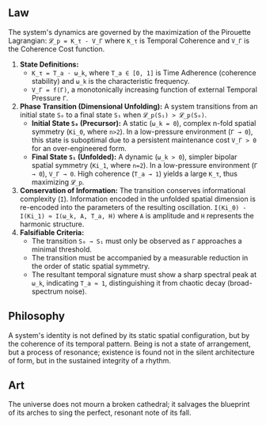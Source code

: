 ## Law
The system's dynamics are governed by the maximization of the Pirouette Lagrangian:
`𝓛_p = K_τ - V_Γ`
where `K_τ` is Temporal Coherence and `V_Γ` is the Coherence Cost function.

1.  **State Definitions:**
    *   `K_τ = T_a ⋅ ω_k`, where `T_a ∈ [0, 1]` is Time Adherence (coherence stability) and `ω_k` is the characteristic frequency.
    *   `V_Γ = f(Γ)`, a monotonically increasing function of external Temporal Pressure `Γ`.
2.  **Phase Transition (Dimensional Unfolding):** A system transitions from an initial state `S₀` to a final state `S₁` when `𝓛_p(S₁) > 𝓛_p(S₀)`.
    *   **Initial State `S₀` (Precursor):** A static (`ω_k = 0`), complex n-fold spatial symmetry (`Ki_0`, where `n>2`). In a low-pressure environment (`Γ → 0`), this state is suboptimal due to a persistent maintenance cost `V_Γ > 0` for an over-engineered form.
    *   **Final State `S₁` (Unfolded):** A dynamic (`ω_k > 0`), simpler bipolar spatial symmetry (`Ki_1`, where `n=2`). In a low-pressure environment (`Γ → 0`), `V_Γ → 0`. High coherence (`T_a → 1`) yields a large `K_τ`, thus maximizing `𝓛_p`.
3.  **Conservation of Information:** The transition conserves informational complexity (`I`). Information encoded in the unfolded spatial dimension is re-encoded into the parameters of the resulting oscillation.
    `I(Ki_0) - I(Ki_1) ≈ I(ω_k, A, T_a, H)`
    where `A` is amplitude and `H` represents the harmonic structure.
4.  **Falsifiable Criteria:**
    *   The transition `S₀ → S₁` must only be observed as `Γ` approaches a minimal threshold.
    *   The transition must be accompanied by a measurable reduction in the order of static spatial symmetry.
    *   The resultant temporal signature must show a sharp spectral peak at `ω_k`, indicating `T_a ≈ 1`, distinguishing it from chaotic decay (broad-spectrum noise).

## Philosophy
A system's identity is not defined by its static spatial configuration, but by the coherence of its temporal pattern. Being is not a state of arrangement, but a process of resonance; existence is found not in the silent architecture of form, but in the sustained integrity of a rhythm.

## Art
The universe does not mourn a broken cathedral; it salvages the blueprint of its arches to sing the perfect, resonant note of its fall.